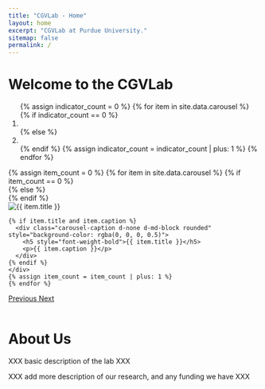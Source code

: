 ```yaml
---
title: "CGVLab - Home"
layout: home
excerpt: "CGVLab at Purdue University."
sitemap: false
permalink: /
---
```


# Welcome to the CGVLab

<div class="container m-0 p-0 justify-content-start">
<div id="homeCarousel" class="carousel slide" data-ride="carousel">
  <ol class="carousel-indicators">
    {% assign indicator_count = 0 %}
    {% for item in site.data.carousel %}
    {% if indicator_count == 0 %}
    <li data-target="#homeCarousel" data-slide-to="{{ indicator_count }}" 
     class="{{ indicator_class }}"></li>
    {% else %}
    <li data-target="#homeCarousel" data-slide-to="{{ indicator_count }}"></li>
    {% endif %}
    {% assign indicator_count = indicator_count | plus: 1 %}
    {% endfor %}
  </ol>
  <div class="carousel-inner">
    {% assign item_count = 0 %}
    {% for item in site.data.carousel %}
    {% if item_count == 0 %}
    <div class="carousel-item active">
    {% else %}
    <div class="carousel-item">
    {% endif %}
    <div class="p-2 bg-dark">
        <div class="embed-responsive embed-responsive-16by9">
            <img src="{{ site.dir_resources_images }}/{{ item.photo }}" class="embed-responsive-item card-img-top rounded" 
            style="object-fit: cover;" alt="{{ item.title }}">
        </div>
    </div>

    {% if item.title and item.caption %}
      <div class="carousel-caption d-none d-md-block rounded" style="background-color: rgba(0, 0, 0, 0.5)">
        <h5 style="font-weight-bold">{{ item.title }}</h5>
        <p>{{ item.caption }}</p>
      </div>
    {% endif %}
    </div>
    {% assign item_count = item_count | plus: 1 %}
    {% endfor %}
  </div>
  <a class="carousel-control-prev" href="#homeCarousel" role="button" data-slide="prev">
    <span class="carousel-control-prev-icon cgv-slider-control"  aria-hidden="true"></span>
    <span class="sr-only">Previous</span>
  </a>
  <a class="carousel-control-next" href="#homeCarousel" role="button" data-slide="next">
    <span class="carousel-control-next-icon cgv-slider-control" aria-hidden="true"></span>
    <span class="sr-only">Next</span>
  </a>
</div>
</div>
<br>

# About Us

XXX basic description of the lab XXX

XXX add more description of our research, and any funding we have XXX